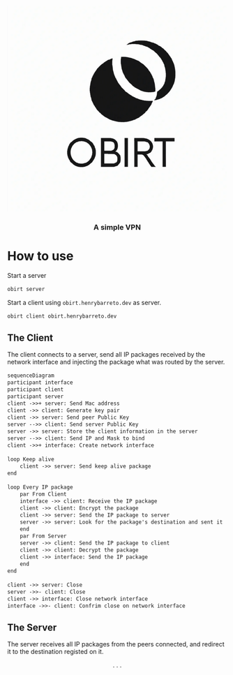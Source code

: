 <p align="center">
  <img src="./logo.png" />
</p>

<h3 align="center">A simple VPN</h3>

# How to use

Start a server

```sh
obirt server
```

Start a client using `obirt.henrybarreto.dev` as server.

```sh
obirt client obirt.henrybarreto.dev
```

## The Client

The client connects to a server, send all IP packages received by the network interface and injecting the package what was routed by the server.

```mermaid
sequenceDiagram
participant interface
participant client
participant server
client ->>+ server: Send Mac address
client ->> client: Generate key pair
client ->> server: Send peer Public Key
server -->> client: Send server Public Key
server ->> server: Store the client information in the server
server -->> client: Send IP and Mask to bind
client ->>+ interface: Create network interface

loop Keep alive
    client ->> server: Send keep alive package
end

loop Every IP package
    par From Client
    interface ->> client: Receive the IP package
    client ->> client: Encrypt the package
    client ->> server: Send the IP package to server
    server ->> server: Look for the package's destination and sent it
    end
    par From Server
    server ->> client: Send the IP package to client
    client ->> client: Decrypt the package
    client ->> interface: Send the IP package
    end
end

client ->> server: Close
server ->>- client: Close
client ->> interface: Close network interface
interface ->>- client: Confrim close on network interface
```

## The Server

The server receives all IP packages from the peers connected, and redirect it to the destination registed on it.

<p align="center">. . .</p>
